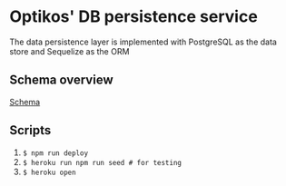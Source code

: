 
# Optikos' DB persistence service
The data persistence layer is implemented with PostgreSQL as the data store and
Sequelize as the ORM

## Schema overview
[Schema](https://github.com/optikos-plan/documentation)


## Scripts
  1. `$ npm run deploy`
  2. `$ heroku run npm run seed # for testing`
  3. `$ heroku open`
